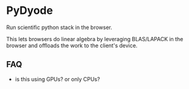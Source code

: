 # PyDyode
Run scientific python stack in the browser.

This lets browsers do linear algebra by leveraging BLAS/LAPACK in the browser and offloads the work to the client's device.

## FAQ
- is this using GPUs? or only CPUs? 
